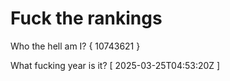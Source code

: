 # Fuck the rankings

Who the hell am I?
{ 10743621 }

What fucking year is it?
[ 2025-03-25T04:53:20Z ]
